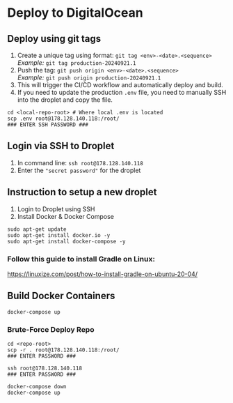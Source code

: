 # Deploy to DigitalOcean

## Deploy using git tags

1. Create a unique tag using format: `git tag <env>-<date>.<sequence>`  
   _Example:_ `git tag production-20240921.1`
2. Push the tag: `git push origin <env>-<date>.<sequence>`  
   _Example:_ `git push origin production-20240921.1`
3. This will trigger the CI/CD workflow and automatically deploy and build.
4. If you need to update the production `.env` file, you need to manually SSH into the droplet and copy the file.

```
cd <local-repo-root> # Where local .env is located
scp .env root@178.128.140.118:/root/
### ENTER SSH PASSWORD ###
```

## Login via SSH to Droplet

1. In command line: `ssh root@178.128.140.118`
2. Enter the `"secret password"` for the droplet

## Instruction to setup a new droplet

1. Login to Droplet using SSH
2. Install Docker & Docker Compose

```
sudo apt-get update
sudo apt-get install docker.io -y
sudo apt-get install docker-compose -y
```

### Follow this guide to install Gradle on Linux:

https://linuxize.com/post/how-to-install-gradle-on-ubuntu-20-04/

## Build Docker Containers

```
docker-compose up
```

### Brute-Force Deploy Repo

```
cd <repo-root>
scp -r . root@178.128.140.118:/root/
### ENTER PASSWORD ###

ssh root@178.128.140.118
### ENTER PASSWORD ###

docker-compose down
docker-compose up
```
